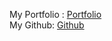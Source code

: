 
My Portfolio : [Portfolio](https://www.anastasiyauraleva.com/)  
My Github: [Github](https://github.com/APiligrim)  

